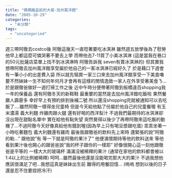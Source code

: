 ```yaml
---
title: "媽媽臨盆前的大餐-加州風洋館"
date: "2005-10-29"
categories: 
  - "未分類"
tags: 
  - "uncategoried"
---
```


週三帶阿徹去costco後 阿徹這幾天一直唸著要吃冰淇淋 雖然週五放學後為了慰勞他早上都這麼可憐哭著不要去上學 而帶他去7-11買了小美冰淇淋 (這是當我在巷口的50元批薩店菜單上找不到冰淇淋時 阿徹告訴我 seven有賣冰淇淋的) 但其實我想帶阿徹去加州風洋館享受屬於他自己的一客冰淇淋已經好久了 於是藉口下週會有一筆小小的出差費入袋 所以就先犒賞一家三口來去加州風洋館享受一下美食嚕 要不然妹妹一生不知何年何月才會再有這樣的閒情逸致一家人在外享受著美食ㄋ…  
於是跟徹爸做好一週打掃工作之後 近中午時分便帶著阿徹到板橋遠百shopping我一年的保養品 還有阿徹冬天的新鞋鞋 最重要的當然是去加州風洋館吃飯啦 果然餐廳人霹靂多 幸好早上有預約排到後補二號 所以還沒shopping完就被通知可以去吃飯了….雖然阿徹一樣得坐兒童椅 但是今天給他點了份屬於他自己的兒童餐喔 有玉米濃湯 義大利麵 炸雞肉跟火腿 還有好喝的西洋梨汁 不過我們最期待的冰淇淋卻沒出現在甜點名單中 實在給他有點失望 突然覺得以後少了再帶阿徹來這吃飯的動機了…不過阿徹今天好像真給他有餓到喔(因為早上只有喝豆漿跟吃蛋) 乖乖坐著一小時吃著麵包 義大利麵還有雞肉 最後我跟徹爸的飲料先上來時 還緊張的說”阿徹的勒…” 跟他說”有 等一下就是阿徹的果汁了” 他便滿懷期待等他的飲料送來 等他看到果汁後也開心的跟爸爸說”我的杯子跟你的一樣耶” 好像很開心這一刻他跟徹爸是平等的 一樣大大的玻璃杯 滿滿沒被稀釋的果汁 (通常在家他的飲料都會被以1:4以上的比例被稀釋) 呵呵…雖然最後他還是沒能喝完那大大的果汁 不過我想他應該很滿足了吧…我想這真是妹妹出生前 難得的用餐回憶… (嗚嗚 想到以後的日子還是忍不住要捏把冷汗)
